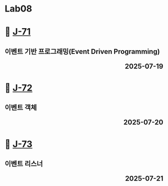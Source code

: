 # Lab08

# 📖 [J-71](./J_71.md)
**이벤트 기반 프로그래밍(Event Driven Programming)** <p align='right'>2025-07-19</p>
---
# 📖 [J-72](./J_72.md)
**이벤트 객체** <p align='right'>2025-07-20</p>
---
# 📖 [J-73](./J_73.md)
**이벤트 리스너** <p align='right'>2025-07-21</p>
---
